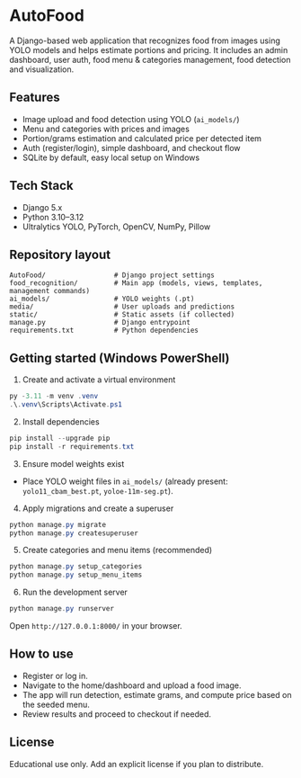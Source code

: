# AutoFood

A Django-based web application that recognizes food from images using YOLO models and helps estimate portions and pricing. It includes an admin dashboard, user auth, food menu & categories management, food detection and visualization.

## Features
- Image upload and food detection using YOLO (`ai_models/`)
- Menu and categories with prices and images
- Portion/grams estimation and calculated price per detected item
- Auth (register/login), simple dashboard, and checkout flow
- SQLite by default, easy local setup on Windows

## Tech Stack
- Django 5.x
- Python 3.10–3.12
- Ultralytics YOLO, PyTorch, OpenCV, NumPy, Pillow

## Repository layout
```
AutoFood/                 # Django project settings
food_recognition/         # Main app (models, views, templates, management commands)
ai_models/                # YOLO weights (.pt)
media/                    # User uploads and predictions
static/                   # Static assets (if collected)
manage.py                 # Django entrypoint
requirements.txt          # Python dependencies
```

## Getting started (Windows PowerShell)
1) Create and activate a virtual environment
```powershell
py -3.11 -m venv .venv
.\.venv\Scripts\Activate.ps1
```

2) Install dependencies
```powershell
pip install --upgrade pip
pip install -r requirements.txt
```

3) Ensure model weights exist
- Place YOLO weight files in `ai_models/` (already present: `yolo11_cbam_best.pt`, `yoloe-11m-seg.pt`).

4) Apply migrations and create a superuser
```powershell
python manage.py migrate
python manage.py createsuperuser
```

5) Create categories and menu items (recommended)
```powershell
python manage.py setup_categories
python manage.py setup_menu_items
```

6) Run the development server
```powershell
python manage.py runserver
```
Open `http://127.0.0.1:8000/` in your browser.

## How to use
- Register or log in.
- Navigate to the home/dashboard and upload a food image.
- The app will run detection, estimate grams, and compute price based on the seeded menu.
- Review results and proceed to checkout if needed.

## License
Educational use only. Add an explicit license if you plan to distribute.
